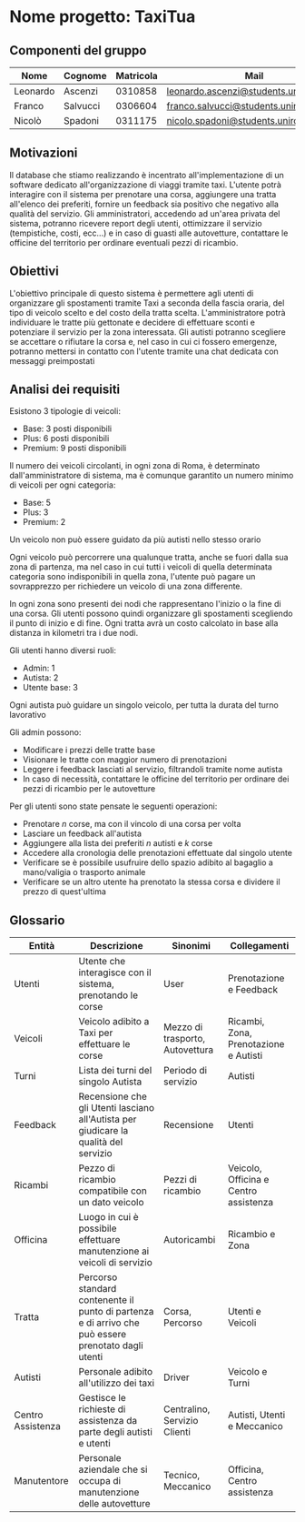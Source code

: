# Nome progetto: TaxiTua

## Componenti del gruppo
| Nome     | Cognome  | Matricola | Mail                                  |
| -------- | -------- | --------- | ------------------------------------- |
| Leonardo | Ascenzi  | 0310858   | leonardo.ascenzi@students.uniroma2.eu |
| Franco   | Salvucci | 0306604   | franco.salvucci@students.uniroma2.eu  |
| Nicolò   | Spadoni  | 0311175   | nicolo.spadoni@students.uniroma2.eu   |         |          |           |                                       |

## Motivazioni
Il database che stiamo realizzando è incentrato all'implementazione di un software dedicato all'organizzazione di viaggi tramite taxi.
L'utente potrà interagire con il sistema per prenotare una corsa, aggiungere una tratta all'elenco dei preferiti, fornire un feedback sia positivo che negativo alla qualità del servizio. 
Gli amministratori, accedendo ad un'area privata del sistema, potranno ricevere report degli utenti, ottimizzare il servizio (tempistiche, costi, ecc...) e in caso di guasti alle autovetture, contattare le officine del territorio per ordinare eventuali pezzi di ricambio.

## Obiettivi
L'obiettivo principale di questo sistema è permettere agli utenti di organizzare gli spostamenti tramite Taxi a seconda della fascia oraria, del tipo di veicolo scelto e del costo della tratta scelta.
L'amministratore potrà individuare le tratte più gettonate e decidere di effettuare sconti e potenziare il servizio per la zona interessata. 
Gli autisti potranno scegliere se accettare o rifiutare la corsa e, nel caso in cui ci fossero emergenze, potranno mettersi in contatto con l'utente tramite una chat dedicata con messaggi preimpostati

## Analisi dei requisiti
Esistono 3 tipologie di veicoli:
- Base: 3 posti disponibili
- Plus: 6 posti disponibili
- Premium: 9 posti disponibili

Il numero dei veicoli circolanti, in ogni zona di Roma, è determinato dall'amministratore di sistema, ma è comunque garantito un numero minimo di veicoli per ogni categoria:
- Base: 5
- Plus: 3
- Premium: 2

Un veicolo non può essere guidato da più autisti nello stesso orario

Ogni veicolo può percorrere una qualunque tratta, anche se fuori dalla sua zona di partenza, ma nel caso in cui tutti i veicoli di quella determinata categoria sono indisponibili in quella zona, l'utente può pagare un sovrapprezzo per richiedere un veicolo di una zona differente.

In ogni zona sono presenti dei nodi che rappresentano l'inizio o la fine di una corsa. Gli utenti possono quindi organizzare gli spostamenti scegliendo il punto di inizio e di fine. Ogni tratta avrà un costo calcolato in base alla distanza in kilometri tra i due nodi. 

Gli utenti hanno diversi ruoli:
- Admin: 1
- Autista: 2
- Utente base: 3

Ogni autista può guidare un singolo veicolo, per tutta la durata del turno lavorativo

Gli admin possono:
- Modificare i prezzi delle tratte base
- Visionare le tratte con maggior numero di prenotazioni
- Leggere i feedback lasciati al servizio, filtrandoli tramite nome autista
- In caso di necessità, contattare le officine del territorio per ordinare dei pezzi di ricambio per le autovetture

Per gli utenti sono state pensate le seguenti operazioni:
- Prenotare $n$ corse, ma con il vincolo di una corsa per volta
- Lasciare un feedback all'autista
- Aggiungere alla lista dei preferiti $n$ autisti e $k$ corse
- Accedere alla cronologia delle prenotazioni effettuate dal singolo utente
- Verificare se è possibile usufruire dello spazio adibito al bagaglio a mano/valigia o trasporto animale
- Verificare se un altro utente ha prenotato la stessa corsa e dividere il prezzo di quest'ultima

## Glossario

| Entità            | Descrizione                                                                                         | Sinonimi                        | Collegamenti                          |
| ----------------- | --------------------------------------------------------------------------------------------------- | ------------------------------- | ------------------------------------- |
| Utenti            | Utente che interagisce con il sistema, prenotando le corse                                          | User                            | Prenotazione e Feedback               |
| Veicoli           | Veicolo adibito a Taxi per effettuare le corse                                                      | Mezzo di trasporto, Autovettura | Ricambi, Zona, Prenotazione e Autisti |
| Turni             | Lista dei turni del singolo Autista                                                                 | Periodo di servizio             | Autisti                               |
| Feedback          | Recensione che gli Utenti lasciano all'Autista per giudicare la qualità del servizio                | Recensione                      | Utenti                                |
| Ricambi           | Pezzo di ricambio compatibile con un dato veicolo                                                   | Pezzi di ricambio               | Veicolo, Officina e Centro assistenza |
| Officina          | Luogo in cui è possibile effettuare manutenzione ai veicoli di servizio                             | Autoricambi                     | Ricambio e Zona                       |
| Tratta            | Percorso standard contenente il punto di partenza e di arrivo che può essere prenotato dagli utenti | Corsa, Percorso                 | Utenti e Veicoli                      |
| Autisti           | Personale adibito all'utilizzo dei taxi                                                             | Driver                          | Veicolo e Turni                       |
| Centro Assistenza | Gestisce le richieste di assistenza da parte degli autisti e utenti                                 | Centralino, Servizio Clienti    | Autisti, Utenti e Meccanico           |
| Manutentore       | Personale aziendale che si occupa di manutenzione delle autovetture                                 | Tecnico, Meccanico              | Officina, Centro assistenza           |
